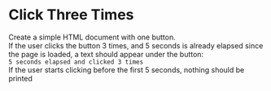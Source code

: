 # Click Three Times

Create a simple HTML document with one button. \
If the user clicks the button 3 times, and 5 seconds is already elapsed since
the page is loaded, a text should appear under the button: \
`5 seconds elapsed and clicked 3 times` \
If the user starts clicking before the first 5 seconds, nothing should be
printed
